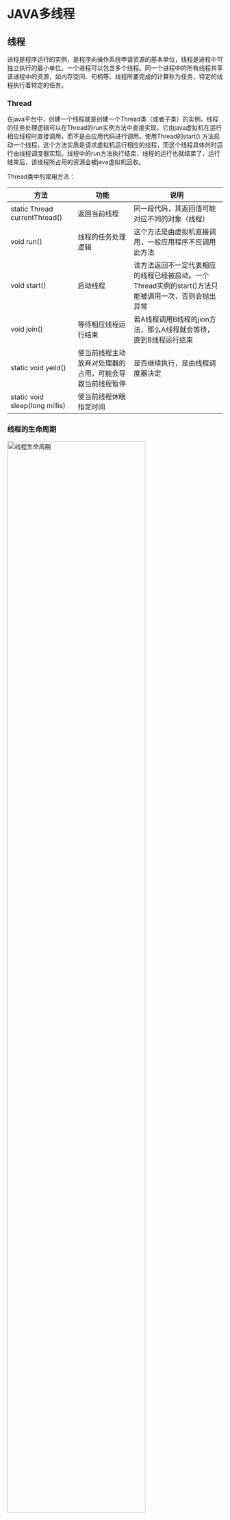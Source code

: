 # JAVA多线程

## 线程
进程是程序运行的实例，是程序向操作系统申请资源的基本单位，线程是进程中可独立执行的最小单位。一个进程可以包含多个线程。同一个进程中的所有线程共享该进程中的资源，如内存空间、句柄等。线程所要完成的计算称为任务，特定的线程执行着特定的任务。

### Thread

在java平台中，创建一个线程就是创建一个Thread类（或者子类）的实例。线程的任务处理逻辑可以在Thread的run实例方法中直接实现。它由java虚拟机在运行相应线程时直接调用，而不是由应用代码进行调用。使用Thread的start() 方法启动一个线程，这个方法实质是请求虚拟机运行相应的线程，而这个线程具体何时运行由线程调度器实现。线程中的run方法执行结束，线程的运行也就结束了，运行结束后，该线程所占用的资源会被java虚拟机回收。

Thread类中的常用方法：

| 方法 | 功能 | 说明 |
|---------------|-----------------|------------------|
| static Thread currentThread() | 返回当前线程 | 同一段代码，其返回值可能对应不同的对象（线程） |
| void run() | 线程的任务处理逻辑 | 这个方法是由虚拟机直接调用，一般应用程序不应调用此方法 |
| void start() | 启动线程 | 该方法返回不一定代表相应的线程已经被启动。一个Thread实例的start()方法只能被调用一次，否则会抛出异常 |
| void join() | 等待相应线程运行结束 | 若A线程调用B线程的jion方法，那么A线程就会等待，直到B线程运行结束 |
| static void yeild() | 使当前线程主动放弃对处理器的占用，可能会导致当前线程暂停 | 是否继续执行，是由线程调度器决定 |
| static void sleep(long millis) | 使当前线程休眠指定时间 | |

### 线程的生命周期

<img src="res/thread-state.jpg" width="80%" alt="线程生命周期">

### 优势与风险

| 优势 | 风险 |
|:-----------------------|---------------------------|
| 提高系统吞吐率 | 线程安全问题，多个线程访问共享数据，可能会出现数据一致性问题 |
| 提高响应性 | 线程活性问题，线程的生命周期中存在多个状态，可能会出现线程死锁、线程饥饿的问题 |
| 充分利用多核 | 上下文切换，增加了系统开销 |
| 最小化对系统资源的使用 | 可靠性，多线程编程一方面有利于可靠性，例如某个线程意外中止，并不影响其他线程， 另一方面，如果线程由于内存泄漏导致虚拟机崩溃而中止，那么进程中所有线程都无法继续运行 |
| 简化程序的结构 |  |

### 竞态
多个线程对共享数据执行读取或者修改操作，执行结果随着执行次序而不同，这种现象称为竞态。

线程安全表现为3个方面，原子性、可见性和有序性
### 原子性
对于设计共享变量访问的操作，若从其执行线程以外的线程来看是不可分割的，那么该操作就是原子操作，相应的称该操作具有原子操作。

```
需要注意的是：
1. 原子操作是针对访问共享变量的操作而言的。
2. 原子操作是从该操作的执行线程以外的线程来描述的，它只有在多线程环境下才有意义。从其他线程来看，该原子操作要么还未发生，要么已经结束，不可能看到中间结果。
```
java中实现原子性有两种方式：一种是使用锁。另一种是利用处理器专门提供的CAS指令。CAS指令实现原子性的方式与锁实现原子性的方式实质是一样的，差别在于锁是在软件这一层实现的，而CAS实在硬件上实现的。

在java中，除long和double类型以外的任何类型的变量的写操作都是原子操作，即对基础类型(long,double除外)和引用类型的变量的写操作都是原子性的。

在32位虚拟机上，double与long两种类型占64位，它们的写操作分两步进行，一步写32位。java语言规范中没有保证其写操作是原子性的，关于在64位虚拟机上的情况参见
[long和double原子操作的讨论](https://www.zhihu.com/question/38816432)。

但是[java规范](https://docs.oracle.com/javase/specs/jls/se8/html/jls-17.html#jls-17.7),特别规定，对于volatile关键字修饰的long/double类型变量的写操作具有原子性。Writes and reads of volatile long and double values are always atomic.

### 可见性
一个线程对共享变量的更新的结果对于读取相应共享变量的线程而言是不可见的。
可见性的问题与计算机存储系统有关。程序中的变量可能会被分配到寄存器，而不是主存中欧你进行存储。每个处理器都有其寄存器，而一个处理器无法读取另一处理器上的寄存器内的内容。因此，如果两个线程所共享的变量被分配到寄存中进行存储，那么可见性问题就会产生。另外即使某个变量是分配到主存中进行存储的，也不能保证该变量的可见性。这是因为处理器对主存的访问并不是直接的，而是通过高速缓存系统进行的。一个处理器上运行的线程对变量的会更新只会更新到该处理器的写缓冲器中，还没有到达该处理器的高速缓存中，更不用说主存了。而一个处理器的写缓冲器中内容无法被另外一个处理器读取，因此另外运行在另外一个处理器上的线程无法看到这个线程对变量的更新。虽然一个处理器的高速缓存中的内容不能被另外一个处理器直接读取，但是一个处理器可以通过缓存一致性协议来读取其他处理器上的数据，并将读取的数据更新到该处理器的高速缓存中。这种一个处理器从其自身处理器缓存以外的存储部件中读取数据并将其更新到该处理器的高速缓存的过程称为缓存同步。相应的称这些存储部件是可同步的，这些部件包括处理器的高速缓存、主内存。缓存同步使得一个处理器可以读取到另外一个处理器上对共享变量做出的更新，及保障了可见性。因此，为了保障可见性，我们必须使一个处理器对共享变量的更新最终被写入到该处理器的高速缓存中或者主存中，这个过换称为冲刷处理器缓存。并且一个处理器在读取共享变量的时候，如果其他处理器在此之前已经更新了该变量，那么该处理器必须从其他处理器的高速缓存或者主存中对相应的共享变量进行缓存同步。这个过程称为刷新处理器缓存。因此，保证可见性是通过更新共享变量的处理器只从刷处理缓存的动作，并使读取共享变量的处理器执行刷新处理器缓存的动作来实现的。

可见性的保障仅仅意味着一个线程能读取到共享变量的相对新值，而不能保证该线程能读取到相应变量的最新值。

java规范中保证，父线程在启动子线程之前对共享变量的修改对子线程来说是可见的。同样，一个线程终止后该线程对共享变量的修改对于调用该线程jion方法的线程也是可见的。

### 有序性

#### 重排序
顺序结构是结构化编程中的一种基本结构，它表示我们希望某个操作必须先于另外一个操作。但是在多核处理器环境下，这种操作是没有保障的：编译器可能改变两个操作的先后顺序；处理器可能不是完全依照程序的目标代码所指定的顺序执行指令；另外，一个处理器上执行多个操作，从其他处理器角度来看其顺序可能与目标代码所指定的顺序不一致。这种现象称为重排序。

重排序分为指令重排序和存储子系统重排序：

| 重排序类型 | 重排序表现 | 重排序来源 |
|-----------|-----------|-----------|
| 指令重排序 | 程序顺序与源代码顺序不一致 | 编译器 |
| 指令重排序 | 执行顺序与程序顺序不一致 | JIT编译器、处理器 |
| 存储子系统重排序 | 源代码、程序和执行顺序这三者一致，但是感知顺序与执行顺序不一致 | 高速缓存、写缓冲器 |

软件和硬件都可能会导致重排序，但并非随意的进行重排序，而是遵循一定的规则，从而给单线程程序制造一种假象——指令是按照源代码顺序执行的。这种假象称为貌似串行语义。貌似串行语义只是从单线程的角度保证重排序后的运行结果不影响程序的正确性。

### 上下文切换
“线程”上下文切换的开销：
1. 操作系统保存和恢复上下文所需要的开销
1. 线程调度器进行线程调度的开销
1. 处理器高速缓存重新加载的开销
1. 上下文切换可能导致真个一级高速缓存中的内容被冲刷

## 线程同步

### 锁
线程安全问题产生的前提是多个线程并发的访问共享变量、共享资源。于是很容易就可以想到一种保障线程安全的方法——将多个线程对共享数据的访问转换为串行访问。锁就是利用这种思路来保障线程安全。

锁的持有线程在其获得锁之后和释放锁之前这段时间内执行的代码称为临界区。因此，共享数据只允许在临界区内访问，临界区一次只能被一个线程执行。

锁具有排他性，即一个锁只能被一个线程持有。这种锁也称为排他锁和互斥锁（mutex）。java中的锁包括内部锁和显示锁。内部锁是通过sychronized关键字实现的，显示锁是通过Lock接口的实现类来实现的。

锁能保护共享数据以实现线程安全，起作用包含：保障原子性、保障可见性、保障有序性。

锁通过互斥保障原子性。锁一次只能被一个线程持有，因此一个线程持有一个锁的时候，其他线程无法获得该锁。这就保证了临界区代码一次只能被一个线程执行。因此，一个线程执行临界区期间没有其他线程能访问相应的共享数据，这使得临界区代码执行的操作具有不可分割的特性，即保证了原子性。

可见性的保障是通过线程写线程处理器缓存和读线程刷新处理器缓存这两动作实现的。在java平台中，锁的获得隐含着刷新处理器缓存这个动作，这使得该线程在执行临界区代码前可以将写线程对共享变量所做的更新同步到该线程执行处理器的高速缓存中；而锁的释放隐含着冲刷处理器缓存这个动作，这使得写线程对共享变量所做的更新操作能被推送发到该线程执行处理器的高速缓存中，从而对读线程可同步。因此，所能保障可见性。

锁的互斥性和可见性的保障结合在一起，可以保障临界区内的代码能够读取到共享数据的最新值。由于锁的互斥性，同一个锁所保护的共享数据一次只能被一个线程访问，因此线程在临界区中所读取到的共享数据的相对新值，同时也是最新之。锁不仅能保证临界区中的代码能读取到共享变量的最新值。对于引用型变量，锁还可以保证临界区中的代码能读取到该变量所引用对象的字段的最新值。这点也可以推广到数组变量，即如果共享变量是数组，那么锁能保证临界区中的代码可以读取到该数组中各个元素的最新值。

锁能保障有序性。写线程在临界区中所执行的一系列操作在读线程所执行的临界区看起来像是完全按照源代码顺序执行的。这是锁对原子性和可见性保障的结果。

在使用时需要注意：
1. 这些线程在访问同一组共享数据的时候必须使用同一个锁
1. 这些线程中的任意一个线程，即使仅仅是读取这组共享数据而没有进行更新的话，也需要在读取时持有相应的锁。

#### 可重入性
一个线程在持有一个锁的时候还能否再次申请该锁。如果一个线程持有一个锁的情况下还能申请该锁，那么就称该锁是可重入的(Reentrant)，否则我们就称该锁为非可重入的。
#### 锁的争用与调度
锁可以被看作是多线程程序访问共享数据时需要的一种排他性的资源。因此，资源的争用、调度的概念对锁也是适用的。Java中锁的调度策略包括公平策略和非公平策略。内部所属于非公平锁，显示锁既支持又支持非公平锁。
#### 锁的粒度
一个锁实例可以保护一个或者多个共享数据。一个锁实例保护的共享数据的数量大小就称为锁的粒度。

### 内部锁：synchronized关键字

synchronized关键字可以修饰方法以及代码块。其修饰的方法称为同步方法。同步方法的方法体就是一个临界区。
```java
public class TickCounter {
    static class Counter implements Runnable {
        private int count=0;

        public void run() { tick(); }
        private void tick() {
            if (count > 100){ count = 0; }
            else { count = count + 1; }
            System.out.println("count: " + count);
        }
    }

    public static void main(String[] args){
        int count = 5;
        Thread[] threads = new Thread[count];
        Counter counter = new Counter();
        for (int i = 0; i < count; i++) {
            threads[i] = new Thread(counter);
        }
        for (int i = 0; i < count; i++) {
            threads[i].start();
        }
    }
}
```
其输出如下：
```
count: 3
count: 5
count: 3
count: 4
count: 4
```
可以看到出现了两个3，两个4，并且每次运行结果都不一样。
在tick()方法前添加sychronized 修饰，则可保证线程安全
```java
private synchronized void tick()
/**output 多次运行结果均一致
count: 1
count: 2
count: 3
count: 4
count: 5
*/
```
可见锁可以保证线程安全（原子性、可见性、有序性）。另一种使用方式：
```java
synchronized (锁句柄){
    //在此代码块中访问共享数据
}
```
上面的tick()方法也可以修改为:
```java
private void tick() {
    synchronized (this) {
        if (count > 100) {
            count = 0;
        } else {
            count = count + 1;
        }
        System.out.println("count: " + count);
    }
}
```
在这例子中，this也可以更换为count(需要注意的是，这里不接受原始类型，需要将int声明为Integer,此外，会有提示信息：此字段没有声明为final字段)

内部锁的调度。java虚拟机为每一个内部锁分配一个入口集，用于记录等待获得相应内部锁的线程。多个线程申请同一个锁的时候，只有一个申请者能成为该锁的持有者，而其他申请者的申请会失败。这些申请失败的线程不会抛出异常，而是会被暂停并被存入相应的入口集中等待再次申请锁的机会。当这些线程申请的锁被其持有者释放的时候，该锁入口集中的任意一个线程将会被唤醒，从而再次得到申请锁的机会。

### 显示锁：Lock接口
 显示锁是java.util.concurrent.locks.Lock接口的实例。该接口对显示锁进行了抽象。其定义如下：
 ```java
    void lock();//获取锁
    void lockInterruptibly() throws InterruptedException;//如果当前线程未被中断，则获取锁
    boolean tryLock();//仅在调用时锁为空闲状态才获取该锁
    boolean tryLock(long time, TimeUnit unit) throws InterruptedException;//如果锁在给定时间内空闲，并且当前线程未被中断，则获取锁
    void unlock();//释放锁
    Condition newCondition();//返回绑定到此Lock实例的新的Condition实例
}
 ```
 使用方法：

 ```java
private final Lock lock = ...;//创建Lock接口实例
...

lock.lock();//申请锁
try{
    //在此对共享数据的访问
    ....
}finally{
    //总是在finally块中释放锁，以避免锁泄漏
    lock.unlock();//释放锁
}
 ```
上面计数的例子，tick()方法也可改为：
```java
private final Lock lock = new ReentrantLock();
private void tick(){
    lock.lock();
    try{
        if(count > 100){count = 0;}
        else {count = count + 1;}
        System.out.println("count:" + count);
    }finally{
        lock.unlock();
    }
}
```

显示锁支持公平锁，也支持非公平锁。公平锁增加了上下文切换的开销，默认情况下使用的是非公平调度策略。


#### 读写锁
读写锁是一种改进性的排他锁。读写锁允许多个线程同时读取共享变量，但是一次只允许一个线程对共享变量进行更新。

读写锁的两种角色：
| | 获得条件 | 排他性 | 作用 |
| 读锁 | 相应的写锁未被任何线程持有 | 对读线程是共享的，对写线程是排他的 | 允许多个读线程同时读取共享变量，并保证读线程读取期间没有其他线程更新共享变量 |
| 写锁 | 该写锁未被其他任何线程持有，并且相应的读锁也未被其他的线程持有 | 对写线程和读线程都是排他的 | 使得写线程以独占的方式访问共享变量 |

使用方法：
```java
public class ReadWriteLockUsage {
    private final ReadWriteLock readWriteLock = new ReentrantReadWriteLock();
    private final Lock readLock = readWriteLock.readLock();
    private final Lock writeLock = readWriteLock.writeLock();

    public void read(){
        readLock.lock();
        try {
            //在此处读取共享变量
        }finally {
            readLock.unlock();
        }
    }

    public void write(){
        writeLock.lock();
        try {
            //在此处读写共享变量
        }finally {
            writeLock.unlock();
        }
    }
}
```
使用方法与显示锁类似，也需要注意锁泄漏问题，需要将释放锁操作放在finally块中。

### 线程同步机制
锁保证可见性是通过两个动作来实现的：刷新处理器缓存和冲刷处理器缓存。对于同一个锁保护的共享数据而言，前一个动作保证了该锁的当前持有线程能够读取到前一个持有线程对这些数据的更新，后一个动作保证了该锁的持有线程对这些数据所做的更新对该锁的后续持有线程可见。

java虚拟机中采用Memory Barrier的技术来实现这两个动作，其作用是禁止编译器、处理器重排序从而保障有序性。它在指令序列中就像是一堵墙，两侧的指令无法穿越。根据Memory Barrier所起的作用可以分为几种：
1. 按照可见性保障来划分，Memory Barrier可以分为加载屏障和存储屏障。加载屏障的作用是刷新处理器缓存，存储屏障的作用是冲刷处理器缓存。java虚拟机uhi在释放锁对应的机器码指令之后插入一条存储屏障，相应的在申请锁对应的指令之后的临界区之前插入一个加载屏障。这样就保证了数据的可见性。
1. 按照有序性保障来分，Memory Barrier可以分为获取屏障和释放屏障。获取屏障的而使用方式是在一个读操作之后插入该屏障，其作用是其作用是禁止该读操作与其后面的任何读写操作之间进行重排序。释放屏障的使用方法是在一个写操作之前插入该内存屏障，其作用是禁止该写操作与其前面的任何读写操作之间进行重排序。Java虚拟机会在申请锁对应的指令之后临界区区开始之前的地方插入一个获取屏障，并在临界区结束之后的地方插入一个释放屏障。

### 锁与重排序
锁机制需要重排序遵循一定的规则才能实现：
* 规则1——临界区的操作不允许被重排序到临界区外
* 规则2——临界区内的操作之间可以被重排序
* 规则3——临界区外的操作之间可以被重排序

这3个规则比较容易理解，规则1是原子性和可见性的保证。规则2和规则3是为了在保证功能的前提下降低对性能的损耗。
* 规则4——锁申请和释放不能被重排序
* 规则5——两个锁申请不能被重排序
* 规则6——两个锁释放不能被重排序

* 规则7——临界区外的操作可以重排序到临界区内

### volatile关键字
volatile关键字表示被修饰的变量值容易变化（被其他线程更新），因而不稳定。这中不稳定性意味着对这种变量的操作都必须从高速缓存或者主存中读取，以读取变量的相对新值。

#### volatile的作用
volatile关键字的作用：保障可见性、保障有序性和保障long/double类型变量读写操作的原子性。

写线程会对volatile变量的写操作产生类似于释放锁的效果。该线程对volatile读操作会产生类似于获得锁的效果。所以，volatile具有保障可见性和有序性的作用。
对于volatile变量的写操作，java虚拟机会在该操作之前插入一个释放屏障，在操作之后插入一个存储屏障。释放屏障禁止了volatile写操作与该操作之前的任何读写操作进行重排序，从而保证了volatile写操作之前的任何读写操作进行重排序，从而保证了volatile写操作之前的任何读、写操作会先于volatile写操作被提交，即其他线程看到写线程对volatile变量的更新，写线程在更新volatile变量之前执行的内存操作的结果对于读线程必然也是可见的。

```
volatile关键字在可见性方面的保障仅仅是保障读线程能读取到共享变量的相对新值。对于引用变量和数组变量，volatile关键字并不能保障读线程能读取到相应对象的字段、元素的相对新值。
```

volatile变量的读写操作不会引起上下文的切换，因此volatile的开销比锁要小。写一个volatile变量会使该操作以及该操作之前的任何写操作的结果对于其他处理器是可同步的，因此，volatile变量的成本介于普通变量的写操作和临界区内进行的写操作之间。读取volatile变量的成本也比临界区内读取变量要低，但是可能比普通变量要高一些。

volatile关键字除了保障long/double型变量的读写的原子性，典型的适用场景如下：
* 使用volatile变量作为状态标志。应用程序的状态由一个线程设置，其他线程会读取该状态并以该状态作为计算依据。
* 使用volatile保障可见性。多个线程共享一个可变状态变量，其中一个线程更新了该变量之后，其他线程在无需加锁的情况下也能看到该更新。
* 使用volatile代替锁。多个线程共享一组可变状态变量的时候，通常我们需要使用锁机制来保障更新操作的原子性，以避免数据不一致的问题。利用volatile变量的写操作具有原子性，我们可以将这一组变量封装成一个对象，那么对这些状态变量的更新操作就可以通过创建一个新的对象并将该对象的引用赋值给相应的引用型变量来实现。在这个过程中，volatile保证了原子性和可见性，从而避免了锁的使用。（组合中的每一个状态变量也需要是volatile变量）
* 开销较低的读－写锁策略.
```java
@ThreadSafe
public class CheesyCounter {
    // Employs the cheap read-write lock trick
    // All mutative operations MUST be done with the 'this' lock held
    @GuardedBy("this") private volatile int value;
 
    public int getValue() { return value; }
 
    public synchronized int increment() {
        return value++;
    }
}
// 如果用synchronized修饰了setter方法，只能保证setter方法是原子的，
// 也就是写的时候可以把最新值写回主内存，但是调用getter方法但是没有用
// volatile修饰value的话，线程并不会从主内存中读取value的值，只会从线程
// 本地内存中读取线程自己所缓存的这个对象的值。
```
#### CAS和原子变量

#### 对象的初始化安全：final与static
java中的类的初始化实际上采用了延迟加载的技术，即一个类被java虚拟机加载之后，该类的所有静态变量的值仍然是默认值，直到有个线程初次访问该类的任意一个静态变量才使这个类被初始化。

static关键字在多线程环境下有其特殊的含义，它能保证一个线程即使在未使用其他同步机制的情况下也总是可以读取到一个类的静态变量的初始值。但是这种可见性的保证仅限于线程初次读取该变量。如果这个静态变量在相应类初始化完毕后被其他线程更新过，那么一个线程要读取该变量对相对新值仍然需要借助锁，volatile关键字等同步机制。

当一个对下个被发布到其他线程的时候，该对象的所有final字段都是初始化完毕的，即其他线程读取到这些字段的时候所读取到的值都是相应字段的初始值。非final字段则没有这种保障，即这些线程可能读取到的值是相应字段的默认值。
